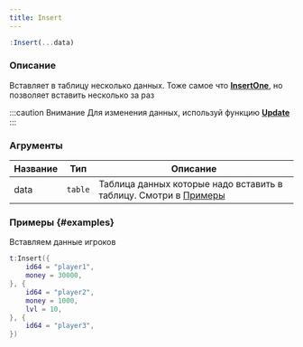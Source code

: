 ```yaml
---
title: Insert
---
```


```jsx
:Insert(...data)
```

### Описание
Вставляет в таблицу несколько данных. Тоже самое что [**InsertOne**](insertone), но позволяет вставить несколько за раз

:::caution Внимание
Для изменения данных, используй функцию [**Update**](update)
:::

### Агрументы
|Название |Тип |Описание |
--- | --- | ---
data | `table` | Таблица данных которые надо вставить в таблицу. Смотри в [Примеры](#examples)

### Примеры {#examples}
Вставляем данные игроков
```lua
t:Insert({
    id64 = "player1",
    money = 30000,
}, {
    id64 = "player2",
    money = 1000,
    lvl = 10,
}, {
    id64 = "player3",
})
```